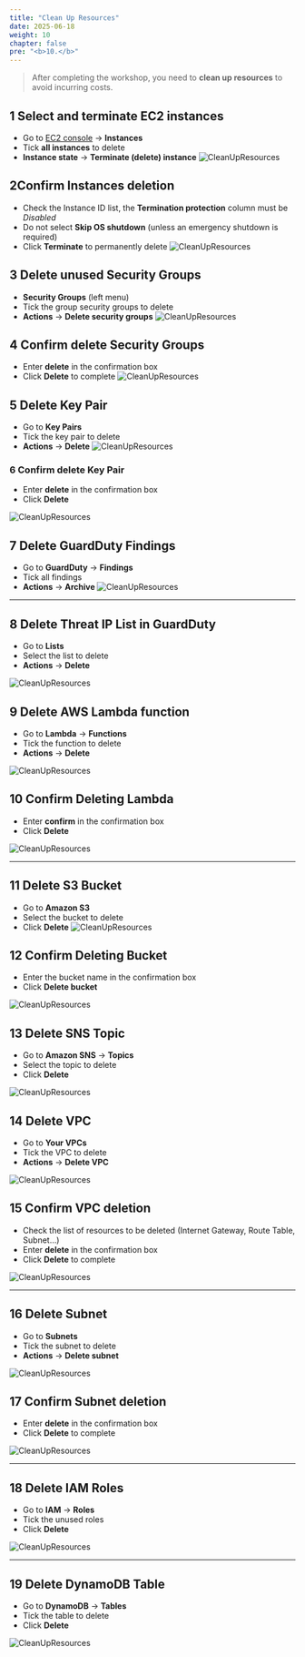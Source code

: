 ```yaml
---
title: "Clean Up Resources"
date: 2025-06-18
weight: 10
chapter: false
pre: "<b>10.</b>"
---
```


> After completing the workshop, you need to **clean up resources** to avoid incurring costs.

## 1 Select and terminate EC2 instances
- Go to [EC2 console](https://console.aws.amazon.com/ec2/v2/home) → **Instances**
- Tick **all instances** to delete
- **Instance state** → **Terminate (delete) instance**
![CleanUpResources](/000058-SessionManager/images/10-CleanUpResources/1.png)

## 2Confirm Instances deletion
- Check the Instance ID list, the **Termination protection** column must be *Disabled*
- Do not select **Skip OS shutdown** (unless an emergency shutdown is required)
- Click **Terminate** to permanently delete
![CleanUpResources](/000058-SessionManager/images/10-CleanUpResources/2.png)

## 3 Delete unused Security Groups
- **Security Groups** (left menu)
- Tick the group security groups to delete
- **Actions** → **Delete security groups**
![CleanUpResources](/000058-SessionManager/images/10-CleanUpResources/3.png)

## 4 Confirm delete Security Groups
- Enter **delete** in the confirmation box
- Click **Delete** to complete
![CleanUpResources](/000058-SessionManager/images/10-CleanUpResources/4.png)

## 5 Delete Key Pair
- Go to **Key Pairs**
- Tick the key pair to delete
- **Actions** → **Delete**
![CleanUpResources](/000058-SessionManager/images/10-CleanUpResources/5.png)

### 6 Confirm delete Key Pair
- Enter **delete** in the confirmation box
- Click **Delete**

![CleanUpResources](/000058-SessionManager/images/10-CleanUpResources/6.png)

## 7 Delete GuardDuty Findings
- Go to **GuardDuty** → **Findings**
- Tick all findings
- **Actions** → **Archive**
![CleanUpResources](/000058-SessionManager/images/10-CleanUpResources/7.png)

---

## 8 Delete Threat IP List in GuardDuty
- Go to **Lists**
- Select the list to delete
- **Actions** → **Delete**

![CleanUpResources](/000058-SessionManager/images/10-CleanUpResources/8.png)

## 9 Delete AWS Lambda function
- Go to **Lambda** → **Functions**
- Tick the function to delete
- **Actions** → **Delete**

![CleanUpResources](/000058-SessionManager/images/10-CleanUpResources/9.png)

## 10 Confirm Deleting Lambda
- Enter **confirm** in the confirmation box
- Click **Delete**

![CleanUpResources](/000058-SessionManager/images/10-CleanUpResources/10.png)

---

## 11 Delete S3 Bucket
- Go to **Amazon S3**
- Select the bucket to delete
- Click **Delete**
![CleanUpResources](/000058-SessionManager/images/10-CleanUpResources/11.png)

## 12 Confirm Deleting Bucket
- Enter the bucket name in the confirmation box
- Click **Delete bucket**

![CleanUpResources](/000058-SessionManager/images/10-CleanUpResources/12.png)

## 13 Delete SNS Topic
- Go to **Amazon SNS** → **Topics**
- Select the topic to delete
- Click **Delete**

![CleanUpResources](/000058-SessionManager/images/10-CleanUpResources/13.png)
## 14 Delete VPC
- Go to **Your VPCs**
- Tick the VPC to delete
- **Actions** → **Delete VPC**

![CleanUpResources](/000058-SessionManager/images/10-CleanUpResources/14.png)

## 15 Confirm VPC deletion
- Check the list of resources to be deleted (Internet Gateway, Route Table, Subnet…)
- Enter **delete** in the confirmation box
- Click **Delete** to complete

![CleanUpResources](/000058-SessionManager/images/10-CleanUpResources/15.png)

---

## 16 Delete Subnet
- Go to **Subnets**
- Tick the subnet to delete
- **Actions** → **Delete subnet**

![CleanUpResources](/000058-SessionManager/images/10-CleanUpResources/16.png)

## 17 Confirm Subnet deletion
- Enter **delete** in the confirmation box
- Click **Delete** to complete

![CleanUpResources](/000058-SessionManager/images/10-CleanUpResources/17.png)

---

## 18 Delete IAM Roles
- Go to **IAM** → **Roles**
- Tick the unused roles
- Click **Delete**

![CleanUpResources](/000058-SessionManager/images/10-CleanUpResources/18.png)

---

## 19 Delete DynamoDB Table
- Go to **DynamoDB** → **Tables**
- Tick the table to delete
- Click **Delete**

![CleanUpResources](/000058-SessionManager/images/10-CleanUpResources/19.png)